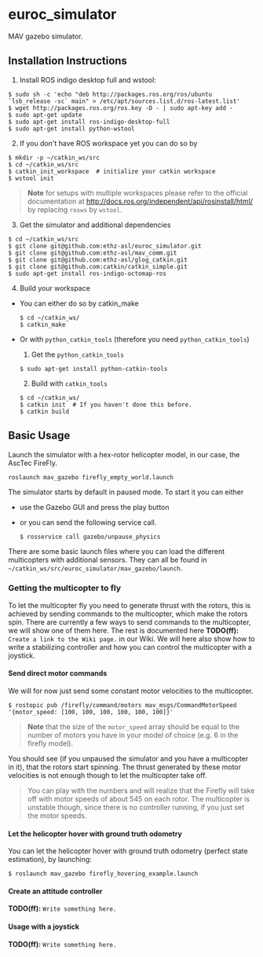 euroc_simulator
===============

MAV gazebo simulator.


Installation Instructions
-------------------------

 1. Install ROS indigo desktop full and wstool:

 ```
 $ sudo sh -c 'echo "deb http://packages.ros.org/ros/ubuntu `lsb_release -sc` main" > /etc/apt/sources.list.d/ros-latest.list'
 $ wget http://packages.ros.org/ros.key -O - | sudo apt-key add -
 $ sudo apt-get update
 $ sudo apt-get install ros-indigo-desktop-full
 $ sudo apt-get install python-wstool
 ```
 2. If you don't have ROS workspace yet you can do so by

 ```
 $ mkdir -p ~/catkin_ws/src
 $ cd ~/catkin_ws/src
 $ catkin_init_workspace  # initialize your catkin workspace
 $ wstool init
 ```
 > **Note** for setups with multiple workspaces please refer to the official documentation at http://docs.ros.org/independent/api/rosinstall/html/ by replacing `rosws` by `wstool`.
 3. Get the simulator and additional dependencies

 ```
 $ cd ~/catkin_ws/src
 $ git clone git@github.com:ethz-asl/euroc_simulator.git
 $ git clone git@github.com:ethz-asl/mav_comm.git
 $ git clone git@github.com:ethz-asl/glog_catkin.git
 $ git clone git@github.com:catkin/catkin_simple.git
 $ sudo apt-get install ros-indigo-octomap-ros
 ```
 4. Build your workspace
   - You can either do so by catkin_make

     ```
     $ cd ~/catkin_ws/
     $ catkin_make
     ```
   - Or with `python_catkin_tools` (therefore you need `python_catkin_tools`)
     1. Get the `python_catkin_tools`

       ```
       $ sudo apt-get install python-catkin-tools
       ```
     2. Build with `catkin_tools`

       ```
       $ cd ~/catkin_ws/
       $ catkin init  # If you haven't done this before.
       $ catkin build
       ```

Basic Usage
-----------

Launch the simulator with a hex-rotor helicopter model, in our case, the AscTec FireFly.

```
roslaunch mav_gazebo firefly_empty_world.launch
```
The simulator starts by default in paused mode. To start it you can either
 - use the Gazebo GUI and press the play button
 - or you can send the following service call.

   ```
   $ rosservice call gazebo/unpause_physics
   ```

There are some basic launch files where you can load the different multicopters with additional sensors. They can all be found in `~/catkin_ws/src/euroc_simulator/mav_gazebo/launch`.

### Getting the multicopter to fly

To let the multicopter fly you need to generate thrust with the rotors, this is achieved by sending commands to the multicopter, which make the rotors spin. There are currently a few ways to send commands to the multicopter, we will show one of them here. The rest is documented here **TODO(ff):** `Create a link to the Wiki page.` in our Wiki.
We will here also show how to write a stabilizing controller and how you can control the multicopter with a joystick.

#### Send direct motor commands

We will for now just send some constant motor velocities to the multicopter.

```
$ rostopic pub /firefly/command/motors mav_msgs/CommandMotorSpeed '{motor_speed: [100, 100, 100, 100, 100, 100]}'
```

> **Note** that the size of the `motor_speed` array should be equal to the number of motors you have in your model of choice (e.g. 6 in the firefly model).

You should see (if you unpaused the simulator and you have a multicopter in it), that the rotors start spinning. The thrust generated by these motor velocities is not enough though to let the multicopter take off.
> You can play with the numbers and will realize that the Firefly will take off with motor speeds of about 545 on each rotor. The multicopter is unstable though, since there is no controller running, if you just set the motor speeds.


#### Let the helicopter hover with ground truth odometry

You can let the helicopter hover with ground truth odometry (perfect state estimation), by launching:

```
$ roslaunch mav_gazebo firefly_hovering_example.launch
```

#### Create an attitude controller

**TODO(ff):** `Write something here.`

#### Usage with a joystick

**TODO(ff):** `Write something here.`
